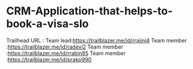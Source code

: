 # CRM-Application-that-helps-to-book-a-visa-slo
Trailhead URL :
Team lead:https://trailblazer.me/id/rrajini4
Team member :https://trailblazer.me/id/radevi2
Team member :https://trailblazer.me/id/rrabin85 
Team member :https://trailblazer.me/id/prakp990



